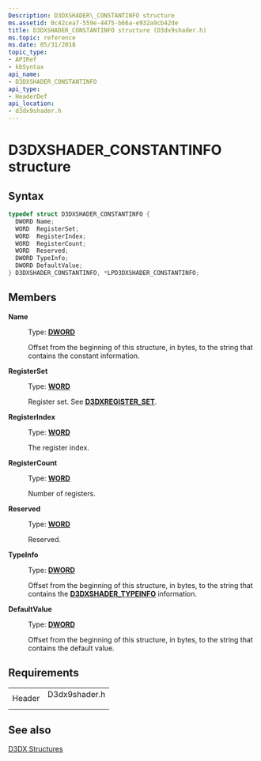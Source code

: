 ```yaml
---
Description: D3DXSHADER\_CONSTANTINFO structure
ms.assetid: 0c42cea7-559e-4475-b66a-e932a9cb42de
title: D3DXSHADER_CONSTANTINFO structure (D3dx9shader.h)
ms.topic: reference
ms.date: 05/31/2018
topic_type: 
- APIRef
- kbSyntax
api_name: 
- D3DXSHADER_CONSTANTINFO
api_type: 
- HeaderDef
api_location: 
- d3dx9shader.h
---
```


# D3DXSHADER\_CONSTANTINFO structure

## Syntax


```C++
typedef struct D3DXSHADER_CONSTANTINFO {
  DWORD Name;
  WORD  RegisterSet;
  WORD  RegisterIndex;
  WORD  RegisterCount;
  WORD  Reserved;
  DWORD TypeInfo;
  DWORD DefaultValue;
} D3DXSHADER_CONSTANTINFO, *LPD3DXSHADER_CONSTANTINFO;
```



## Members

<dl> <dt>

**Name**
</dt> <dd>

Type: **[**DWORD**](https://msdn.microsoft.com/library/Aa383751(v=VS.85).aspx)**

</dd> <dd>

Offset from the beginning of this structure, in bytes, to the string that contains the constant information.

</dd> <dt>

**RegisterSet**
</dt> <dd>

Type: **[**WORD**](https://msdn.microsoft.com/library/Aa383751(v=VS.85).aspx)**

</dd> <dd>

Register set. See [**D3DXREGISTER\_SET**](https://msdn.microsoft.com/library/Bb205424(v=VS.85).aspx).

</dd> <dt>

**RegisterIndex**
</dt> <dd>

Type: **[**WORD**](https://msdn.microsoft.com/library/Aa383751(v=VS.85).aspx)**

</dd> <dd>

The register index.

</dd> <dt>

**RegisterCount**
</dt> <dd>

Type: **[**WORD**](https://msdn.microsoft.com/library/Aa383751(v=VS.85).aspx)**

</dd> <dd>

Number of registers.

</dd> <dt>

**Reserved**
</dt> <dd>

Type: **[**WORD**](https://msdn.microsoft.com/library/Aa383751(v=VS.85).aspx)**

</dd> <dd>

Reserved.

</dd> <dt>

**TypeInfo**
</dt> <dd>

Type: **[**DWORD**](https://msdn.microsoft.com/library/Aa383751(v=VS.85).aspx)**

</dd> <dd>

Offset from the beginning of this structure, in bytes, to the string that contains the [**D3DXSHADER\_TYPEINFO**](d3dxshader-typeinfo.md) information.

</dd> <dt>

**DefaultValue**
</dt> <dd>

Type: **[**DWORD**](https://msdn.microsoft.com/library/Aa383751(v=VS.85).aspx)**

</dd> <dd>

Offset from the beginning of this structure, in bytes, to the string that contains the default value.

</dd> </dl>

## Requirements



|                   |                                                                                          |
|-------------------|------------------------------------------------------------------------------------------|
| Header<br/> | <dl> <dt>D3dx9shader.h</dt> </dl> |



## See also

<dl> <dt>

[D3DX Structures](dx9-graphics-reference-d3dx-structures.md)
</dt> </dl>

 

 




